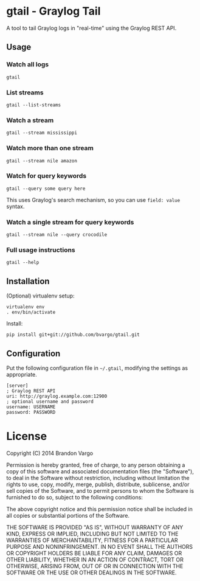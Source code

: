 # gtail - Graylog Tail

A tool to tail Graylog logs in "real-time" using the Graylog REST API.

## Usage

### Watch all logs

`gtail`

### List streams

`gtail --list-streams`

### Watch a stream

`gtail --stream mississippi`

### Watch more than one stream

`gtail --stream nile amazon`

### Watch for query keywords

`gtail --query some query here`

This uses Graylog's search mechanism, so you can use `field: value` syntax.

### Watch a single stream for query keywords

`gtail --stream nile --query crocodile`

### Full usage instructions

`gtail --help`

## Installation

(Optional) virtualenv setup:

```
virtualenv env
. env/bin/activate
```

Install:

```
pip install git+git://github.com/bvargo/gtail.git
```

## Configuration

Put the following configuration file in `~/.gtail`, modifying the settings as
appropriate.

```
[server]
; Graylog REST API
uri: http://graylog.example.com:12900
; optional username and password
username: USERNAME
password: PASSWORD
```

# License

Copyright (C) 2014 Brandon Vargo

Permission is hereby granted, free of charge, to any person obtaining a copy of
this software and associated documentation files (the "Software"), to deal in
the Software without restriction, including without limitation the rights to
use, copy, modify, merge, publish, distribute, sublicense, and/or sell copies
of the Software, and to permit persons to whom the Software is furnished to do
so, subject to the following conditions:

The above copyright notice and this permission notice shall be included in all
copies or substantial portions of the Software.

THE SOFTWARE IS PROVIDED "AS IS", WITHOUT WARRANTY OF ANY KIND, EXPRESS OR
IMPLIED, INCLUDING BUT NOT LIMITED TO THE WARRANTIES OF MERCHANTABILITY,
FITNESS FOR A PARTICULAR PURPOSE AND NONINFRINGEMENT. IN NO EVENT SHALL THE
AUTHORS OR COPYRIGHT HOLDERS BE LIABLE FOR ANY CLAIM, DAMAGES OR OTHER
LIABILITY, WHETHER IN AN ACTION OF CONTRACT, TORT OR OTHERWISE, ARISING FROM,
OUT OF OR IN CONNECTION WITH THE SOFTWARE OR THE USE OR OTHER DEALINGS IN THE
SOFTWARE.
